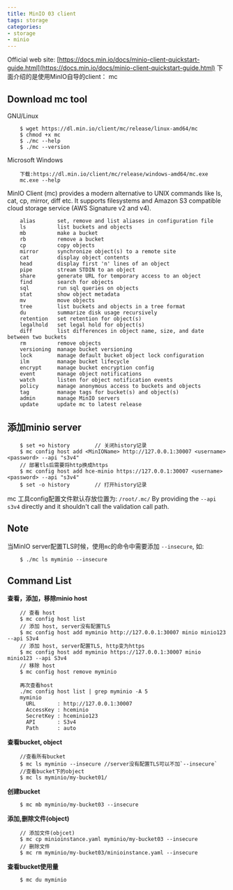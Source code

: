 ```yaml
---
title: MinIO 03 client
tags: storage
categories:
- storage
- minio
---
```


Official web site: [https://docs.min.io/docs/minio-client-quickstart-guide.html](https://docs.min.io/docs/minio-client-quickstart-guide.html)
下面介绍的是使用MinIO自导的client： mc

## **Download mc tool**
GNU/Linux

```shell
	$ wget https://dl.min.io/client/mc/release/linux-amd64/mc
	$ chmod +x mc
	$ ./mc --help
	$ ./mc --version
```

Microsoft Windows

```shell
	下载:https://dl.min.io/client/mc/release/windows-amd64/mc.exe
	mc.exe --help
```

MinIO Client (mc) provides a modern alternative to UNIX commands like ls, cat, cp, mirror, diff etc. It supports filesystems and Amazon S3 compatible cloud storage service (AWS Signature v2 and v4).

```
	alias       set, remove and list aliases in configuration file
	ls          list buckets and objects
	mb          make a bucket
	rb          remove a bucket
	cp          copy objects
	mirror      synchronize object(s) to a remote site
	cat         display object contents
	head        display first 'n' lines of an object
	pipe        stream STDIN to an object
	share       generate URL for temporary access to an object
	find        search for objects
	sql         run sql queries on objects
	stat        show object metadata
	mv          move objects
	tree        list buckets and objects in a tree format
	du          summarize disk usage recursively
	retention   set retention for object(s)
	legalhold   set legal hold for object(s)
	diff        list differences in object name, size, and date between two buckets
	rm          remove objects
	versioning  manage bucket versioning
	lock        manage default bucket object lock configuration
	ilm         manage bucket lifecycle
	encrypt     manage bucket encryption config
	event       manage object notifications
	watch       listen for object notification events
	policy      manage anonymous access to buckets and objects
	tag         manage tags for bucket(s) and object(s)
	admin       manage MinIO servers
	update      update mc to latest release
```

## 添加minio server

```shell
	$ set +o history		// 关闭history记录
	$ mc config host add <MinIOName> http://127.0.0.1:30007 <username> <password> --api "s3v4"
	// 部署tls后需要将http换成https
	$ mc config host add hce-minio https://127.0.0.1:30007 <username> <password> --api "s3v4"
	$ set -o history		// 打开history记录
```
mc 工具config配置文件默认存放位置为: `/root/.mc/`
By providing the `--api s3v4` directly and it shouldn't call the validation call path.


## **Note**
当MinIO server配置TLS时候，使用`mc`的命令中需要添加 `--insecure`, 如:

```shell
	$ ./mc ls myminio --insecure
```

## Command List
**查看，添加，移除minio host**

```shell
	// 查看 host
	$ mc config host list
	// 添加 host, server没有配置TLS
	$ mc config host add myminio http://127.0.0.1:30007 minio minio123 --api S3v4
	// 添加 host, server配置TLS, http变为https
	$ mc config host add myminio https://127.0.0.1:30007 minio minio123 --api S3v4
	// 移除 host
	$ mc config host remove myminio

	再次查看host
	./mc config host list | grep myminio -A 5
	myminio
	  URL       : http://127.0.0.1:30007
	  AccessKey : hceminio
	  SecretKey : hceminio123
	  API       : S3v4
	  Path      : auto
```

**查看bucket, object**

```shell
	//查看所有bucket
	$ mc ls myminio --insecure //server没有配置TLS可以不加`--insecure`
	//查看bucket下的object
	$ mc ls myminio/my-bucket01/
```

**创建bucket**

```shell
	$ mc mb myminio/my-bucket03 --insecure
```
**添加,删除文件(object)**

```shell
	// 添加文件(objcet)
	$ mc cp minioinstance.yaml myminio/my-bucket03 --insecure
	// 删除文件
	$ mc rm myminio/my-bucket03/minioinstance.yaml --insecure
```

**查看bucket使用量**

```shell
	$ mc du myminio
```








